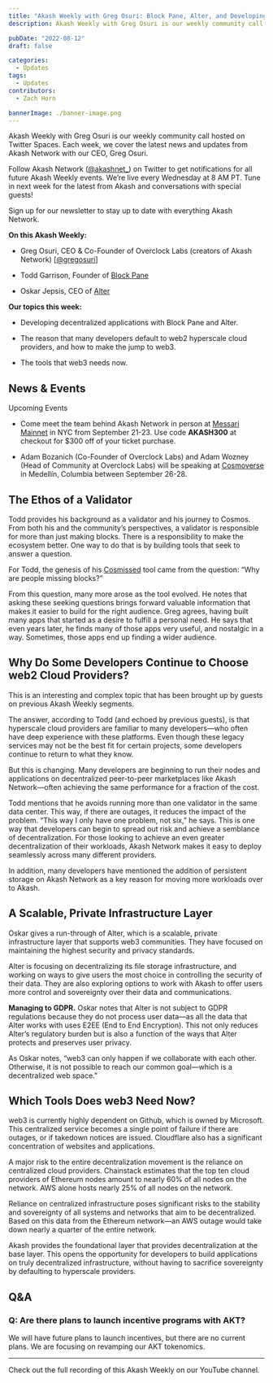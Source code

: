 ```yaml
---
title: "Akash Weekly with Greg Osuri: Block Pane, Alter, and Developing for Decentralization"
description: Akash Weekly with Greg Osuri is our weekly community call hosted on Twitter Spaces. Each week, we cover the latest news and updates from Akash Network with our CEO, Greg Osuri.

pubDate: "2022-08-12"
draft: false

categories:
  - Updates
tags:
  - Updates
contributors:
  - Zach Horn 

bannerImage: ./banner-image.png
---
```

Akash Weekly with Greg Osuri is our weekly community call hosted on Twitter Spaces. Each week, we cover the latest news and updates from Akash Network with our CEO, Greg Osuri.

Follow Akash Network ([@akashnet\_](https://twitter.com/akashnet_)) on Twitter to get notifications for all future Akash Weekly events. We’re live every Wednesday at 8 AM PT. Tune in next week for the latest from Akash and conversations with special guests!

Sign up for our newsletter to stay up to date with everything Akash Network.

**On this Akash Weekly:**

*   Greg Osuri, CEO & Co-Founder of Overclock Labs (creators of Akash Network) \[[@gregosuri](https://twitter.com/gregosuri)\]
    
*   Todd Garrison, Founder of [Block Pane](https://blockpane.com/)
    
*   Oskar Jepsis, CEO of [Alter](https://altermail.live/)
    

**Our topics this week:**

*   Developing decentralized applications with Block Pane and Alter.
    
*   The reason that many developers default to web2 hyperscale cloud providers, and how to make the jump to web3.
    
*   The tools that web3 needs now.
    

News & Events
-------------

Upcoming Events

*   Come meet the team behind Akash Network in person at [Messari Mainnet](https://mainnet.events/) in NYC from September 21-23. Use code **AKASH300** at checkout for $300 off of your ticket purchase.
    
*   Adam Bozanich (Co-Founder of Overclock Labs) and Adam Wozney (Head of Community at Overclock Labs) will be speaking at [Cosmoverse](https://cosmoverse.org/) in Medellín, Columbia between September 26-28.
    

The Ethos of a Validator
------------------------

Todd provides his background as a validator and his journey to Cosmos. From both his and the community’s perspectives, a validator is responsible for more than just making blocks. There is a responsibility to make the ecosystem better. One way to do that is by building tools that seek to answer a question.

For Todd, the genesis of his [Cosmissed](https://blockpane.com/projects.html) tool came from the question: “Why are people missing blocks?” 

From this question, many more arose as the tool evolved. He notes that asking these seeking questions brings forward valuable information that makes it easier to build for the right audience. Greg agrees, having built many apps that started as a desire to fulfill a personal need. He says that even years later, he finds many of those apps very useful, and nostalgic in a way. Sometimes, those apps end up finding a wider audience. 

Why Do Some Developers Continue to Choose web2 Cloud Providers?
---------------------------------------------------------------

This is an interesting and complex topic that has been brought up by guests on previous Akash Weekly segments.

The answer, according to Todd (and echoed by previous guests), is that hyperscale cloud providers are familiar to many developers—who often have deep experience with these platforms. Even though these legacy services may not be the best fit for certain projects, some developers continue to return to what they know.

But this is changing. Many developers are beginning to run their nodes and applications on decentralized peer-to-peer marketplaces like Akash Network—often achieving the same performance for a fraction of the cost.

Todd mentions that he avoids running more than one validator in the same data center. This way, if there are outages, it reduces the impact of the problem. “This way I only have one problem, not six,” he says. This is one way that developers can begin to spread out risk and achieve a semblance of decentralization. For those looking to achieve an even greater decentralization of their workloads, Akash Network makes it easy to deploy seamlessly across many different providers. 

In addition, many developers have mentioned the addition of persistent storage on Akash Network as a key reason for moving more workloads over to Akash.

A Scalable, Private Infrastructure Layer
----------------------------------------

Oskar gives a run-through of Alter, which is a scalable, private infrastructure layer that supports web3 communities. They have focused on maintaining the highest security and privacy standards.

Alter is focusing on decentralizing its file storage infrastructure, and working on ways to give users the most choice in controlling the security of their data. They are also exploring options to work with Akash to offer users more control and sovereignty over their data and communications.

**Managing to GDPR.** Oskar notes that Alter is not subject to GDPR regulations because they do not process user data—as all the data that Alter works with uses E2EE (End to End Encryption). This not only reduces Alter’s regulatory burden but is also a function of the ways that Alter protects and preserves user privacy.

As Oskar notes, “web3 can only happen if we collaborate with each other. Otherwise, it is not possible to reach our common goal—which is a decentralized web space."

Which Tools Does web3 Need Now?
-------------------------------

web3 is currently highly dependent on Github, which is owned by Microsoft. This centralized service becomes a single point of failure if there are outages, or if takedown notices are issued. Cloudflare also has a significant concentration of websites and applications.

A major risk to the entire decentralization movement is the reliance on centralized cloud providers. Chainstack estimates that the top ten cloud providers of Ethereum nodes amount to nearly 60% of all nodes on the network. AWS alone hosts nearly 25% of all nodes on the network.

Reliance on centralized infrastructure poses significant risks to the stability and sovereignty of all systems and networks that aim to be decentralized. Based on this data from the Ethereum network—an AWS outage would take down nearly a quarter of the entire network. 

Akash provides the foundational layer that provides decentralization at the base layer. This opens the opportunity for developers to build applications on truly decentralized infrastructure, without having to sacrifice sovereignty by defaulting to hyperscale providers.

Q&A
---

### Q: Are there plans to launch incentive programs with AKT?

We will have future plans to launch incentives, but there are no current plans. We are focusing on revamping our AKT tokenomics.

* * *

Check out the full recording of this Akash Weekly on our YouTube channel.